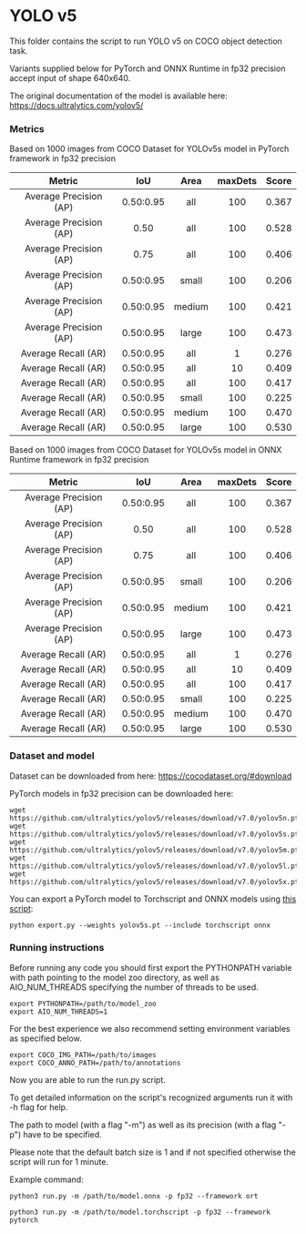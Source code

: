 # YOLO v5

This folder contains the script to run YOLO v5 on COCO object detection task.

Variants supplied below for PyTorch and ONNX Runtime in fp32 precision accept input of shape 640x640.

The original documentation of the model is available here: https://docs.ultralytics.com/yolov5/


### Metrics

Based on 1000 images from COCO Dataset for YOLOv5s model in PyTorch framework in fp32 precision

| Metric                  | IoU       | Area   | maxDets |Score  |
|:---:                    |:---:      |:---:   |:---:    |:---:  |
| Average Precision  (AP) |0.50:0.95 |    all | 100 | 0.367 |
| Average Precision  (AP) |0.50      |    all | 100 | 0.528 |
| Average Precision  (AP) |0.75      |    all | 100 | 0.406 |
| Average Precision  (AP) |0.50:0.95 |  small | 100 | 0.206 |
| Average Precision  (AP) |0.50:0.95 | medium | 100 | 0.421 |
| Average Precision  (AP) |0.50:0.95 |  large | 100 | 0.473 |
| Average Recall     (AR) |0.50:0.95 |    all |   1 | 0.276 |
| Average Recall     (AR) |0.50:0.95 |    all |  10 | 0.409 |
| Average Recall     (AR) |0.50:0.95 |    all | 100 | 0.417 |
| Average Recall     (AR) |0.50:0.95 |  small | 100 | 0.225 |
| Average Recall     (AR) |0.50:0.95 | medium | 100 | 0.470 |
| Average Recall     (AR) |0.50:0.95 |  large | 100 | 0.530 |

Based on 1000 images from COCO Dataset for YOLOv5s model in ONNX Runtime framework in fp32 precision

| Metric                  | IoU       | Area   | maxDets |Score  |
|:---:                    |:---:      |:---:   |:---:    |:---:  |
| Average Precision  (AP) |0.50:0.95 |    all | 100 | 0.367 |
| Average Precision  (AP) |0.50      |    all | 100 | 0.528 |
| Average Precision  (AP) |0.75      |    all | 100 | 0.406 |
| Average Precision  (AP) |0.50:0.95 |  small | 100 | 0.206 |
| Average Precision  (AP) |0.50:0.95 | medium | 100 | 0.421 |
| Average Precision  (AP) |0.50:0.95 |  large | 100 | 0.473 |
| Average Recall     (AR) |0.50:0.95 |    all |   1 | 0.276 |
| Average Recall     (AR) |0.50:0.95 |    all |  10 | 0.409 |
| Average Recall     (AR) |0.50:0.95 |    all | 100 | 0.417 |
| Average Recall     (AR) |0.50:0.95 |  small | 100 | 0.225 |
| Average Recall     (AR) |0.50:0.95 | medium | 100 | 0.470 |
| Average Recall     (AR) |0.50:0.95 |  large | 100 | 0.530 |


### Dataset and model

Dataset can be downloaded from here: https://cocodataset.org/#download

PyTorch models in fp32 precision can be downloaded here:
```
wget https://github.com/ultralytics/yolov5/releases/download/v7.0/yolov5n.pt
wget https://github.com/ultralytics/yolov5/releases/download/v7.0/yolov5s.pt
wget https://github.com/ultralytics/yolov5/releases/download/v7.0/yolov5m.pt
wget https://github.com/ultralytics/yolov5/releases/download/v7.0/yolov5l.pt
wget https://github.com/ultralytics/yolov5/releases/download/v7.0/yolov5x.pt
```

You can export a PyTorch model to Torchscript and ONNX models using [this script](https://github.com/ultralytics/yolov5/blob/master/export.py):

```
python export.py --weights yolov5s.pt --include torchscript onnx
```

### Running instructions

Before running any code you should first export the PYTHONPATH variable with path pointing to the model zoo directory,
as well as AIO_NUM_THREADS specifying the number of threads to be used.

```
export PYTHONPATH=/path/to/model_zoo
export AIO_NUM_THREADS=1
```

For the best experience we also recommend setting environment variables as specified below.

```
export COCO_IMG_PATH=/path/to/images
export COCO_ANNO_PATH=/path/to/annotations
```

Now you are able to run the run.py script. 

To get detailed information on the script's recognized arguments run it with -h flag for help.

The path to model (with a flag "-m") as well as its precision (with a flag "-p") have to be specified.

Please note that the default batch size is 1 and if not specified otherwise the script will run for 1 minute.

Example command: 

```
python3 run.py -m /path/to/model.onnx -p fp32 --framework ort
```

```
python3 run.py -m /path/to/model.torchscript -p fp32 --framework pytorch
```